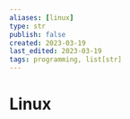 ```yaml
---
aliases: [linux]
type: str
publish: false
created: 2023-03-19
last_edited: 2023-03-19
tags: programming, list[str]
---
```

# Linux
